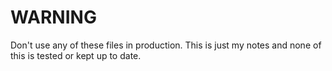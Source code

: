 # WARNING

Don't use any of these files in production. This is just my notes and none of this is tested or kept up to date.
